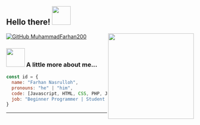 <h2> Hello there! <img src="https://media.tenor.com/QpTLQALtdskAAAAi/hii-wave.gif" width="50"></h2>
<img align='right' src="https://media.tenor.com/NCRHhqkXrJYAAAAi/programmers-go-internet.gif" width="230">

[![GitHub MuhammadFarhan200](https://img.shields.io/github/followers/thaiane?label=follow&style=social)](https://github.com/MuhammadFarhan200)


### <img src="https://media.tenor.com/uUme9PjQFeMAAAAi/quby-cute.gif" width="50"> A little more about me...  

```javascript
const id = {
  name: "Farhan Nasrulloh",
  pronouns: "he" | "him",
  code: [Javascript, HTML, CSS, PHP, Java, Laravel, Flutter],
  job: "Beginner Programmer | Student at SMK Assalaam Bandung",
}
```

---
